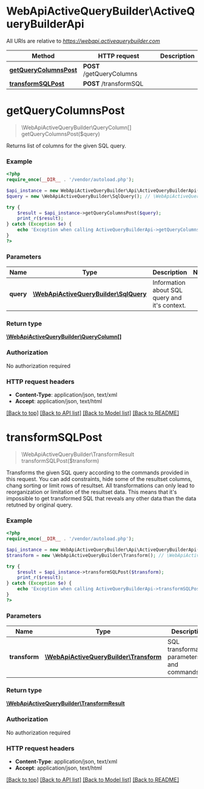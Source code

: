 # WebApiActiveQueryBuilder\ActiveQueryBuilderApi

All URIs are relative to *https://webapi.activequerybuilder.com*

Method | HTTP request | Description
------------- | ------------- | -------------
[**getQueryColumnsPost**](ActiveQueryBuilderApi.md#getQueryColumnsPost) | **POST** /getQueryColumns | 
[**transformSQLPost**](ActiveQueryBuilderApi.md#transformSQLPost) | **POST** /transformSQL | 


# **getQueryColumnsPost**
> \WebApiActiveQueryBuilder\QueryColumn[] getQueryColumnsPost($query)



Returns list of columns for the given SQL query.

### Example
```php
<?php
require_once(__DIR__ . '/vendor/autoload.php');

$api_instance = new WebApiActiveQueryBuilder\Api\ActiveQueryBuilderApi();
$query = new \WebApiActiveQueryBuilder\SqlQuery(); // \WebApiActiveQueryBuilder\SqlQuery | Information about SQL query and it's context.

try {
    $result = $api_instance->getQueryColumnsPost($query);
    print_r($result);
} catch (Exception $e) {
    echo 'Exception when calling ActiveQueryBuilderApi->getQueryColumnsPost: ', $e->getMessage(), PHP_EOL;
}
?>
```

### Parameters

Name | Type | Description  | Notes
------------- | ------------- | ------------- | -------------
 **query** | [**\WebApiActiveQueryBuilder\SqlQuery**](../Model/\WebApiActiveQueryBuilder\SqlQuery.md)| Information about SQL query and it&#39;s context. |

### Return type

[**\WebApiActiveQueryBuilder\QueryColumn[]**](../Model/QueryColumn.md)

### Authorization

No authorization required

### HTTP request headers

 - **Content-Type**: application/json, text/xml
 - **Accept**: application/json, text/html

[[Back to top]](#) [[Back to API list]](../../README.md#documentation-for-api-endpoints) [[Back to Model list]](../../README.md#documentation-for-models) [[Back to README]](../../README.md)

# **transformSQLPost**
> \WebApiActiveQueryBuilder\TransformResult transformSQLPost($transform)



Transforms the given SQL query according to the commands provided in this request. You can add constraints, hide some of the resultset columns, chang sorting or limit rows of resultset. All transformations can only lead to reorganization or limitation of the resultset data. This means that it's impossible to get transformed SQL that reveals any other data than the data retutned by original query.

### Example
```php
<?php
require_once(__DIR__ . '/vendor/autoload.php');

$api_instance = new WebApiActiveQueryBuilder\Api\ActiveQueryBuilderApi();
$transform = new \WebApiActiveQueryBuilder\Transform(); // \WebApiActiveQueryBuilder\Transform | SQL transformation parameters and commands.

try {
    $result = $api_instance->transformSQLPost($transform);
    print_r($result);
} catch (Exception $e) {
    echo 'Exception when calling ActiveQueryBuilderApi->transformSQLPost: ', $e->getMessage(), PHP_EOL;
}
?>
```

### Parameters

Name | Type | Description  | Notes
------------- | ------------- | ------------- | -------------
 **transform** | [**\WebApiActiveQueryBuilder\Transform**](../Model/\WebApiActiveQueryBuilder\Transform.md)| SQL transformation parameters and commands. |

### Return type

[**\WebApiActiveQueryBuilder\TransformResult**](../Model/TransformResult.md)

### Authorization

No authorization required

### HTTP request headers

 - **Content-Type**: application/json, text/xml
 - **Accept**: application/json, text/html

[[Back to top]](#) [[Back to API list]](../../README.md#documentation-for-api-endpoints) [[Back to Model list]](../../README.md#documentation-for-models) [[Back to README]](../../README.md)

